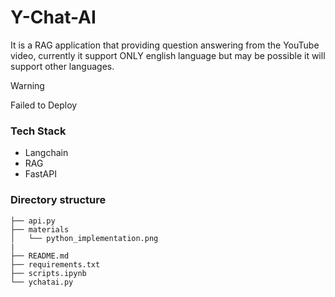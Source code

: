 # Y-Chat-AI

It is a RAG application that providing question answering from the YouTube video, currently it support ONLY english language but may be possible it will support other languages.


> [!WARNING]
> Failed to Deploy

### Tech Stack
- Langchain
- RAG
- FastAPI


### Directory structure
```
├── api.py
├── materials
│   └── python_implementation.png
|
├── README.md
├── requirements.txt
├── scripts.ipynb
└── ychatai.py
```
